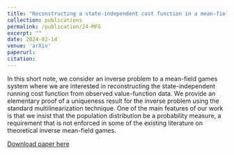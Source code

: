 ```yaml
---
title: "Reconstructing a state-independent cost function in a mean-field game model"
collection: publications
permalink: /publication/24-MFG
excerpt: ""
date: 2024-02-14
venue: 'arXiv'
paperurl: 
citation: 
---
```


In this short note, we consider an inverse problem to a mean-field games system where we are interested in reconstructing the state-independent running cost function from observed value-function data. We provide an elementary proof of a uniqueness result for the inverse problem using the standard multilinearization technique. One of the main features of our work is that we insist that the population distribution be a probability measure, a requirement that is not enforced in some of the existing literature on theoretical inverse mean-field games.

[Download paper here](https://arxiv.org/pdf/2402.09297.pdf)
